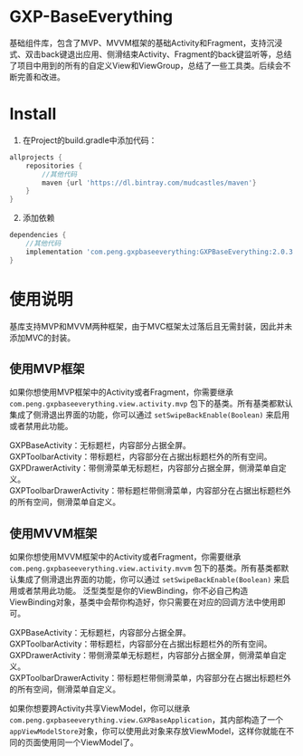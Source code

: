 # GXP-BaseEverything
基础组件库，包含了MVP、MVVM框架的基础Activity和Fragment，支持沉浸式、双击back键退出应用、侧滑结束Activity、Fragment的back键监听等，总结了项目中用到的所有的自定义View和ViewGroup，总结了一些工具类。后续会不断完善和改进。

# Install
1. 在Project的build.gradle中添加代码：
```groovy
allprojects {
    repositories {
        //其他代码
        maven {url 'https://dl.bintray.com/mudcastles/maven'}
    }
}
```
2. 添加依赖
```groovy
dependencies {
    //其他代码
    implementation 'com.peng.gxpbaseeverything:GXPBaseEverything:2.0.3'
}
```

# 使用说明
基库支持MVP和MVVM两种框架，由于MVC框架太过落后且无需封装，因此并未添加MVC的封装。
## 使用MVP框架
如果你想使用MVP框架中的Activity或者Fragment，你需要继承 `com.peng.gxpbaseeverything.view.activity.mvp` 包下的基类。所有基类都默认集成了侧滑退出界面的功能，你可以通过 `setSwipeBackEnable(Boolean)` 来启用或者禁用此功能。

GXPBaseActivity：无标题栏，内容部分占据全屏。<br>
GXPToolbarActivity：带标题栏，内容部分在占据出标题栏外的所有空间。<br>
GXPDrawerActivity：带侧滑菜单无标题栏，内容部分占据全屏，侧滑菜单自定义。<br>
GXPToolbarDrawerActivity：带标题栏带侧滑菜单，内容部分在占据出标题栏外的所有空间，侧滑菜单自定义。

## 使用MVVM框架
如果你想使用MVVM框架中的Activity或者Fragment，你需要继承 `com.peng.gxpbaseeverything.view.activity.mvvm` 包下的基类。所有基类都默认集成了侧滑退出界面的功能，你可以通过 `setSwipeBackEnable(Boolean)` 来启用或者禁用此功能。
泛型类型是你的ViewBinding，你不必自己构造ViewBinding对象，基类中会帮你构造好，你只需要在对应的回调方法中使用即可。

GXPBaseActivity：无标题栏，内容部分占据全屏。<br>
GXPToolbarActivity：带标题栏，内容部分在占据出标题栏外的所有空间。<br>
GXPDrawerActivity：带侧滑菜单无标题栏，内容部分占据全屏，侧滑菜单自定义。<br>
GXPToolbarDrawerActivity：带标题栏带侧滑菜单，内容部分在占据出标题栏外的所有空间，侧滑菜单自定义。

如果你想要跨Activity共享ViewModel，你可以继承 `com.peng.gxpbaseeverything.view.GXPBaseApplication`，其内部构造了一个`appViewModelStore`对象，你可以使用此对象来存放ViewModel，这样你就能在不同的页面使用同一个ViewModel了。